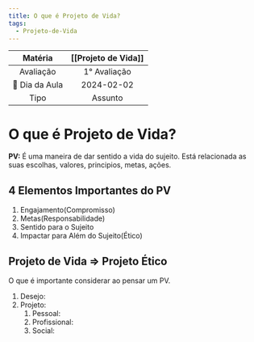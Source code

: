 ```yaml
---
title: O que é Projeto de Vida?
tags:
  - Projeto-de-Vida
---
```

| Matéria | [[Projeto de Vida]] |
| :--: | :--: |
| Avaliação | 1° Avaliação |
| 📆 Dia da Aula | 2024-02-02 |
| Tipo | Assunto |
# O que é Projeto de Vida?
**PV:** É uma maneira de dar sentido a vida do sujeito. Está relacionada as suas escolhas, valores, principios, metas, ações.

## 4 Elementos Importantes do PV
1. Engajamento(Compromisso)
2. Metas(Responsabilidade)
3. Sentido para o Sujeito
4. Impactar para Além do Sujeito(Ético)

## Projeto de Vida => Projeto Ético
O que é importante considerar ao pensar um PV.
1. Desejo:
2. Projeto:
	1. Pessoal:
	2. Profissional:
	3. Social: